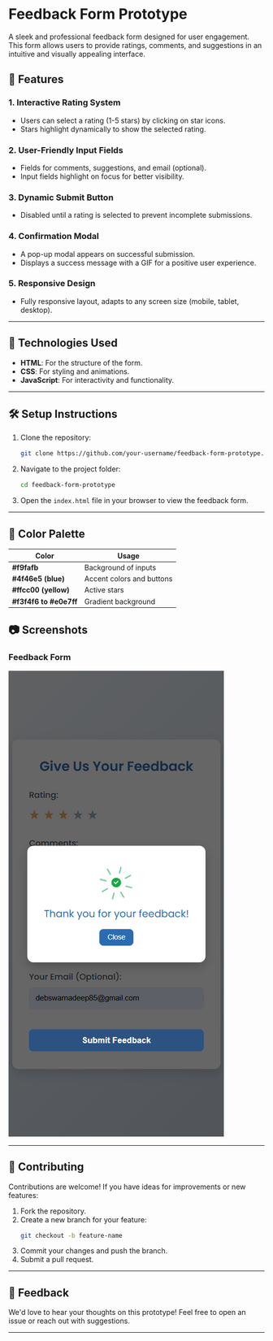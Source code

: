# Feedback Form Prototype

A sleek and professional feedback form designed for user engagement. This form allows users to provide ratings, comments, and suggestions in an intuitive and visually appealing interface.

## 🌟 Features

### 1. **Interactive Rating System**
- Users can select a rating (1-5 stars) by clicking on star icons.
- Stars highlight dynamically to show the selected rating.

### 2. **User-Friendly Input Fields**
- Fields for comments, suggestions, and email (optional).
- Input fields highlight on focus for better visibility.

### 3. **Dynamic Submit Button**
- Disabled until a rating is selected to prevent incomplete submissions.

### 4. **Confirmation Modal**
- A pop-up modal appears on successful submission.
- Displays a success message with a GIF for a positive user experience.

### 5. **Responsive Design**
- Fully responsive layout, adapts to any screen size (mobile, tablet, desktop).

---

## 🚀 Technologies Used

- **HTML**: For the structure of the form.
- **CSS**: For styling and animations.
- **JavaScript**: For interactivity and functionality.

---

## 🛠️ Setup Instructions

1. Clone the repository:
   ```bash
   git clone https://github.com/your-username/feedback-form-prototype.git
   ```
2. Navigate to the project folder:
   ```bash
   cd feedback-form-prototype
   ```
3. Open the `index.html` file in your browser to view the feedback form.

---

## 🎨 Color Palette

| Color                | Usage                  |
|----------------------|------------------------|
| **#f9fafb**          | Background of inputs   |
| **#4f46e5 (blue)**   | Accent colors and buttons |
| **#ffcc00 (yellow)** | Active stars           |
| **#f3f4f6 to #e0e7ff** | Gradient background  |


## 📷 Screenshots

### Feedback Form
![Form Screenshot](./screenshot.png)

---

## 🤝 Contributing

Contributions are welcome! If you have ideas for improvements or new features:
1. Fork the repository.
2. Create a new branch for your feature:
   ```bash
   git checkout -b feature-name
   ```
3. Commit your changes and push the branch.
4. Submit a pull request.

---


## 💬 Feedback

We'd love to hear your thoughts on this prototype! Feel free to open an issue or reach out with suggestions.

---